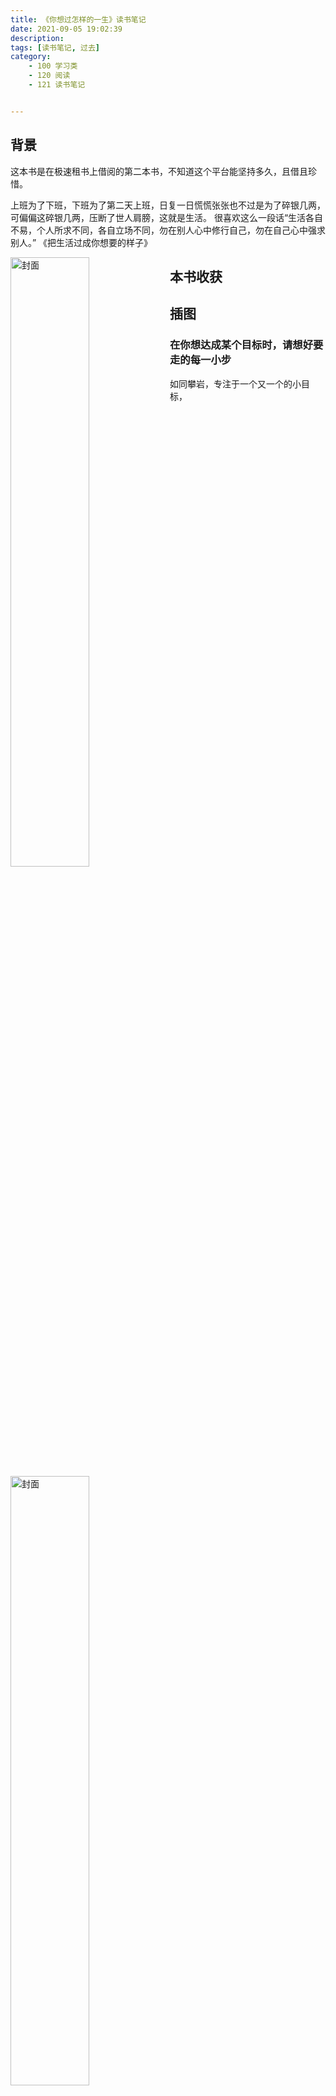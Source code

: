 ```yaml
---
title: 《你想过怎样的一生》读书笔记
date: 2021-09-05 19:02:39
description: 
tags: [读书笔记, 过去]
category:
    - 100 学习类
    - 120 阅读
    - 121 读书笔记


---
```


## 背景

这本书是在极速租书上借阅的第二本书，不知道这个平台能坚持多久，且借且珍惜。

上班为了下班，下班为了第二天上班，日复一日慌慌张张也不过是为了碎银几两，可偏偏这碎银几两，压断了世人肩膀，这就是生活。 很喜欢这么一段话“生活各自不易，个人所求不同，各自立场不同，勿在别人心中修行自己，勿在自己心中强求别人。” 《把生活过成你想要的样子》

<img src = "https://cdn.jsdelivr.net/gh/Xiaolong00/raines-photo@master/blog/WechatIMG30.6ha7hfz8m1c0.jpeg" width = "50%" height = "50%" alt="封面" align=left>



## 本书收获



## 

## 插图

### 在你想达成某个目标时，请想好要走的每一小步

如同攀岩，专注于一个又一个的小目标，

<img src = "https://cdn.jsdelivr.net/gh/Xiaolong00/raines-photo@master/blog/311630843335_.sx6a2lgj028.jpg" width = "50%" height = "50%" alt="封面" align=left>

